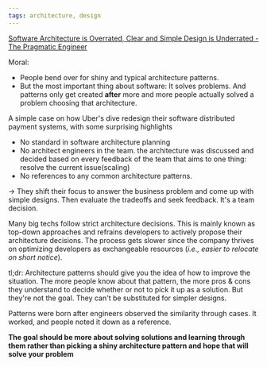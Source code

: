 ```yaml
---
tags: architecture, design
---
```

[Software Architecture is Overrated, Clear and Simple Design is Underrated - The Pragmatic Engineer](https://blog.pragmaticengineer.com/software-architecture-is-overrated/)

Moral: 
- People bend over for shiny and typical architecture patterns.
- But the most important thing about software: It solves problems. And patterns only get created **after** more and more people actually solved a problem choosing that architecture. 


A simple case on how Uber's dive redesign their software  distributed payment systems, with some surprising highlights
- No standard in software architecture planning
- No architect engineers in the team. the architecture was discussed and decided based on every feedback of the team that aims to one thing: resolve the current issue(scaling)
- No references to any common architecture patterns.

-> They shift their focus to answer the business problem and come up with simple designs. Then evaluate the tradeoffs and seek feedback. It's a team decision.

Many big techs follow strict architecture decisions. This is mainly known as top-down approaches and refrains developers to actively propose their architecture decisions. The process gets slower since the company thrives on optimizing developers as exchangeable resources (*i.e., easier to relocate on short notice*). 


tl;dr: 
Architecture patterns should give you the idea of how to improve the situation. The more people know about that pattern, the more pros & cons they understand to decide whether or not to pick it up as a solution. But they're not the goal. They can't be substituted for simpler designs. 

Patterns were born after engineers observed the similarity through cases. It worked, and people noted it down as a reference. 

**The goal should be more about solving solutions and learning through them rather than picking a shiny architecture pattern and hope that will solve your problem**